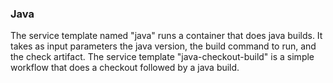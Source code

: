 ### Java

The service template named "java" runs a container that does java builds. It takes as input parameters the java version, the build command to run, and the check artifact. The service template "java-checkout-build" is a simple workflow that does a checkout followed by a java build.
